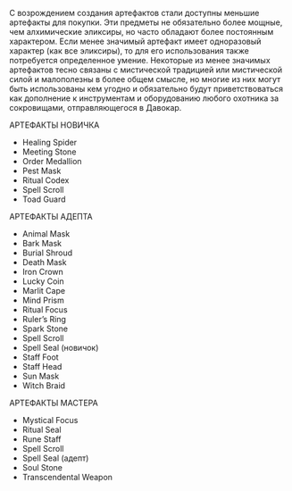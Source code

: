 С возрождением создания артефактов стали доступны меньшие артефакты для покупки. Эти предметы не обязательно более мощные, чем алхимические эликсиры, но часто обладают более постоянным характером. Если менее значимый артефакт имеет одноразовый характер (как все эликсиры), то для его использования также потребуется определенное умение. Некоторые из менее значимых артефактов тесно связаны с мистической традицией или мистической силой и малополезны в более общем смысле, но многие из них могут быть использованы кем угодно и обязательно будут приветствоваться как дополнение к инструментам и оборудованию любого охотника за сокровищами, отправляющегося в Давокар.

АРТЕФАКТЫ НОВИЧКА
- Healing Spider
- Meeting Stone
- Order Medallion
- Pest Mask
- Ritual Codex
- Spell Scroll
- Toad Guard  

АРТЕФАКТЫ АДЕПТА
- Animal Mask
- Bark Mask
- Burial Shroud
- Death Mask
- Iron Crown
- Lucky Coin
- Marlit Cape
- Mind Prism
- Ritual Focus
- Ruler’s Ring
- Spark Stone
- Spell Scroll
- Spell Seal (новичок)
- Staff Foot
- Staff Head
- Sun Mask
- Witch Braid 

АРТЕФАКТЫ МАСТЕРА
- Mystical Focus
- Ritual Seal
- Rune Staff
- Spell Scroll
- Spell Seal (адепт)
- Soul Stone
- Transcendental Weapon